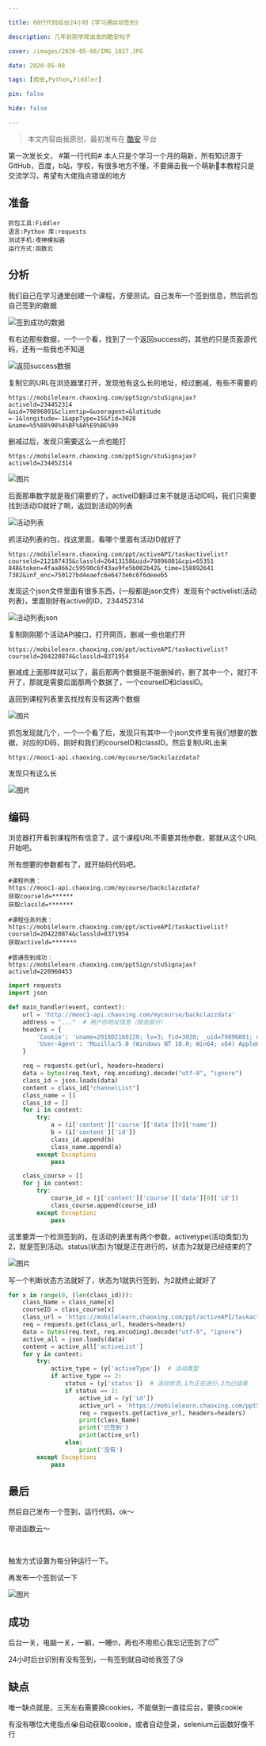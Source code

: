 ```yaml
---

title: 60行代码后台24小时《学习通自动签到》

description: 几年前刚学爬虫发的酷安帖子

cover: /images/2020-05-08/IMG_1027.JPG

date: 2020-05-08

tags: [爬虫,Python,Fiddler]

pin: false

hide: false

---
```


> 本文内容由我原创，最初发布在 [酷安](https://www.coolapk.com/feed/18691412?shareKey=YWNhZjk2ODZkYzY4Njc1NjUwODY~&shareUid=643343&shareFrom=com.coolapk.app_5.8.3) 平台

第一次发长文， #第一行代码# 本人只是个学习一个月的萌新，所有知识源于GitHub，百度，b站，学校，有很多地方不懂，不要痛击我一个萌新🥹本教程只是交流学习，希望有大佬指点错误的地方

## 准备

```shell
抓包工具:Fiddler
语言:Python 库:requests
测试手机:夜神模拟器
运行方式:函数云
```

## 分析

我们自己在学习通里创建一个课程，方便测试。自己发布一个签到信息，然后抓包自己签到的数据

![签到成功的数据](/images/2020-05-08/IMG_1011.JPG)

有右边那些数据，一个一个看，找到了一个返回success的，其他的只是页面源代码，还有一些我也不知道

![返回success数据](/images/2020-05-08/IMG_1012.JPG)

复制它的URL在浏览器里打开，发现他有这么长的地址，经过删减，有些不需要的

```shell
https://mobilelearn.chaoxing.com/pptSign/stuSignajax?
activeld=234452314
&uid=79896801&clientip=&useragent=&latitude
=-1&longitude=-1&appType=15&fid=3028
&name=%5%88%98%4%BF%8А%Е9%BE%99
```

删减过后，发现只需要这么一点也能打

```shell
https://mobilelearn.chaoxing.com/pptSign/stuSignajax?
activeld=234452314
```

![图片](/images/2020-05-08/IMG_1014.JPG)

后面那串数字就是我们需要的了，activeID翻译过来不就是活动ID吗，我们只需要找到活动ID就好了啊，返回到活动的列表

![活动列表](/images/2020-05-08/IMG_1015.JPG)

抓活动列表的包，找这里面，看哪个里面有活动ID就好了

```shell
https://mobilelearn.chaoxing.com/ppt/activeAPI/taskactivelist?
courseld=212107435&classld=26413158&uid=79896801&cpi=65351
848&token=4faa8662c59590c6f43ae9fe5b002b42&_time=158892641
7382&inf_enc=750127bd4eaefc6e6473e6c6f6deeeb5
```

发现这个json文件里面有很多东西，(一般都是json文件）发现有个activelist(活动列表)，里面刚好有active的ID，234452314

![活动列表json](/images/2020-05-08/IMG_1017.JPG)

复制刚刚那个活动API接口，打开网页，删减一些也能打开

```shell
https://mobilelearn.chaoxing.com/ppt/activeAPI/taskactivelist?
courseld=204220874&classld=8371954
```

删减成上面那样就可以了，最后那两个数据是不能删掉的，删了其中一个，就打不开了，那就是需要后面那两个数据了，一个courseID和classID。

返回到课程列表里去找找有没有这两个数据

![图片](/images/2020-05-08/IMG_1019.JPG)

抓包发现就几个，一个一个看了后，发现只有其中一个json文件里有我们想要的数据，对应的ID码，刚好和我们的courseID和classID。然后复制URL出来

```shell
https://mooc1-api.chaoxing.com/mycourse/backclazzdata?
```

发现只有这么长

![图片](/images/2020-05-08/IMG_1021.JPG)

## 编码

浏览器打开看到课程所有信息了，这个课程URL不需要其他参数，那就从这个URL开始吧。

所有想要的参数都有了，就开始码代码吧。

```shell
#课程列表：
https://mooc1-api.chaoxing.com/mycourse/backclazzdata?
获取courseld=******
获取classld=*******

#课程任务列表：
https://mobilelearn.chaoxing.com/ppt/activeAPI/taskactivelist?
courseld=204220874&classld=8371954
获取activeld=*******

#普通签到成功：
https://mobilelearn.chaoxing.com/pptSign/stuSignajax?
activeld=220960453
```

```python
import requests
import json

def main_handler(event, context):
    url = 'http://mooc1-api.chaoxing.com/mycourse/backclazzdata'
    address = "..."  # 用户的地址信息（隐去部分）
    headers = {
        'Cookie': 'uname=2018D2160128; lv=3; fid=3028; _uid=79896801; uf=...',
        'User-Agent': 'Mozilla/5.0 (Windows NT 10.0; Win64; x64) AppleWebKit/...'
    }

    req = requests.get(url, headers=headers)
    data = bytes(req.text, req.encoding).decode("utf-8", "ignore")
    class_id = json.loads(data)
    content = class_id["channelList"]
    class_name = []
    class_id = []
    for i in content:
        try:
            a = (i['content']['course']['data'][0]['name'])
            b = (i['content']['id'])
            class_id.append(b)
            class_name.append(a)
        except Exception:
            pass

    class_course = []
    for j in content:
        try:
            course_id = (j['content']['course']['data'][0]['id'])
            class_course.append(course_id)
        except Exception:
            pass
```

这里要弄一个检测签到的，在活动列表里有两个参数，activetype(活动类型)为2，就是签到活动。status(状态)为1就是正在进行的，状态为2就是已经结束的了

![图片](/images/2020-05-08/IMG_1017.JPG)

写一个判断状态方法就好了，状态为1就执行签到，为2就终止就好了

```python
for x in range(0, (len(class_id))):
    class_Name = class_name[x]
    courseID = class_course[x]
    class_url = 'https://mobilelearn.chaoxing.com/ppt/activeAPI/taskactivelist?courseId=%s&classId=%s' % courseID
    req = requests.get(class_url, headers=headers)
    data = bytes(req.text, req.encoding).decode("utf-8", "ignore")
    active_all = json.loads(data)
    content = active_all['activeList']
    for y in content:
        try:
            active_type = (y['activeType'])  # 活动类型
            if active_type == 2:
                status = (y['status'])  # 活动状态,1为正在进行,2为已结束
                if status == 1:
                    active_id = (y['id'])
                    active_url = 'https://mobilelearn.chaoxing.com/pptSign/stuSignajax?address=%s&activeId=%s' % (address, active_id)
                    req = requests.get(active_url, headers=headers)
                    print(class_Name)
                    print('已签到')
                    print(active_url)
                else:
                    print('没有')
        except Exception:
            pass
```

## 最后

然后自己发布一个签到，运行代码，ok～

带进函数云～

<div class="grid-images">
    <img src="/images/2020-05-08/IMG_1026.JPG" alt="">
    <img src="/images/2020-05-08/IMG_1027.JPG" alt="">
</div>

触发方式设置为每分钟运行一下。

再发布一个签到试一下

![图片](/images/2020-05-08/IMG_1028.JPG)

## 成功

后台一关，电脑一关，一躺，一睡🤓，再也不用担心我忘记签到了😴

24小时后台识别有没有签到，一有签到就自动给我签了😘

## 缺点

唯一缺点就是，三天左右需要换cookies，不能做到一直挂后台，要换cookie

有没有哪位大佬指点😭自动获取cookie，或者自动登录，selenium云函数好像不行
